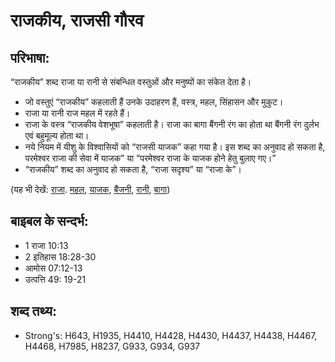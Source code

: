 # राजकीय, राजसी गौरव #

## परिभाषा: ##

“राजकीय” शब्द राजा या रानी से संबन्धित वस्तुओं और मनुष्यों का संकेत देता है।

* जो वस्तुएं “राजकीय” कहलाती हैं उनके उदाहरण हैं, वस्त्र, महल, सिंहासन और मुकुट।
* राजा या रानी राज महल में रहते हैं।
* राजा के वस्त्र “राजकीय वेशभूषा” कहलाती है। राजा का बागा बैंगनी रंग का होता था बैंगनी रंग दुर्लभ एवं बहुमूल्य होता था।
* नये नियम में यीशु के विश्वासियों को “राजसी याजक” कहा गया है। इस शब्द का अनुवाद हो सकता है, परमेश्वर राजा की सेवा में याजक” या “परमेश्वर राजा के याजक होने हेतु बुलाए गए।”
* “राजकीय” शब्द का अनुवाद हो सकता है, “राजा सदृश्य” या “राजा के”।

(यह भी देखें: [राजा](../king.md). [महल](../palace.md), [याजक](../priest.md), [बैंजनी](../purple.md), [रानी](../queen.md), [बागा](../robe.md))

## बाइबल के सन्दर्भ: ##

* 1 राजा 10:13
* 2 इतिहास 18:28-30
* आमोस 07:12-13
* उत्पत्ति 49: 19-21

## शब्द तथ्य: ##

* Strong's: H643, H1935, H4410, H4428, H4430, H4437, H4438, H4467, H4468, H7985, H8237, G933, G934, G937
